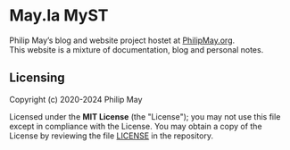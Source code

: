 # May.la MyST

Philip May’s blog and website project hostet at [PhilipMay.org](https://philipmay.org/).\
This website is a mixture of documentation, blog and personal notes.

## Licensing

Copyright (c) 2020-2024 Philip May

Licensed under the **MIT License** (the "License"); you may not use this file except in compliance with the License.
You may obtain a copy of the License by reviewing the file
[LICENSE](https://github.com/PhilipMay/PhilipMay_org/blob/main/LICENSE) in the repository.
